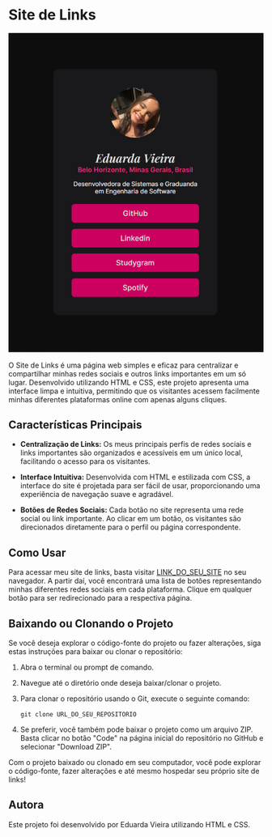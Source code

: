 # Site de Links

<img src="img/site-image.png" alt="Foto do projeto">

O Site de Links é uma página web simples e eficaz para centralizar e compartilhar minhas redes sociais e outros links importantes em um só lugar. Desenvolvido utilizando HTML e CSS, este projeto apresenta uma interface limpa e intuitiva, permitindo que os visitantes acessem facilmente minhas diferentes plataformas online com apenas alguns cliques.

## Características Principais

- **Centralização de Links:** Os meus principais perfis de redes sociais e links importantes são organizados e acessíveis em um único local, facilitando o acesso para os visitantes.
  
- **Interface Intuitiva:** Desenvolvida com HTML e estilizada com CSS, a interface do site é projetada para ser fácil de usar, proporcionando uma experiência de navegação suave e agradável.

- **Botões de Redes Sociais:** Cada botão no site representa uma rede social ou link importante. Ao clicar em um botão, os visitantes são direcionados diretamente para o perfil ou página correspondente.

## Como Usar

Para acessar meu site de links, basta visitar [LINK_DO_SEU_SITE](#) no seu navegador. A partir daí, você encontrará uma lista de botões representando minhas diferentes redes sociais em cada plataforma. Clique em qualquer botão para ser redirecionado para a respectiva página.

## Baixando ou Clonando o Projeto

Se você deseja explorar o código-fonte do projeto ou fazer alterações, siga estas instruções para baixar ou clonar o repositório:

1. Abra o terminal ou prompt de comando.

2. Navegue até o diretório onde deseja baixar/clonar o projeto.

3. Para clonar o repositório usando o Git, execute o seguinte comando:
    ```
    git clone URL_DO_SEU_REPOSITORIO
    ```


4. Se preferir, você também pode baixar o projeto como um arquivo ZIP. Basta clicar no botão "Code" na página inicial do repositório no GitHub e selecionar "Download ZIP".

Com o projeto baixado ou clonado em seu computador, você pode explorar o código-fonte, fazer alterações e até mesmo hospedar seu próprio site de links!

## Autora

Este projeto foi desenvolvido por Eduarda Vieira utilizando HTML e CSS. 

